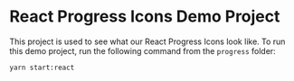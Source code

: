 # React Progress Icons Demo Project

This project is used to see what our React Progress Icons look like.  To run this demo project, run the following command from the `progress` folder:
```
yarn start:react
```
